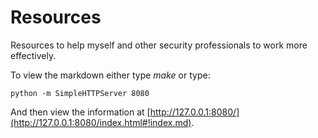 # Resources

Resources to help myself and other security professionals to work more effectively.

To view the markdown either type *make* or type:

    python -m SimpleHTTPServer 8080

And then view the information at [http://127.0.0.1:8080/](http://127.0.0.1:8080/index.html#!index.md).

